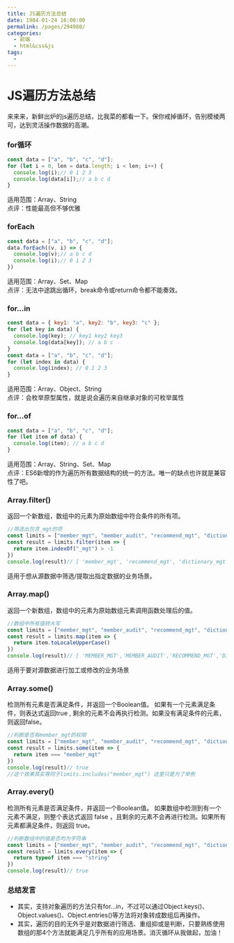 ```yaml
---
title: JS遍历方法总结
date: 1984-01-24 16:00:00
permalink: /pages/294980/
categories: 
  - 前端
  - html&css&js
tags: 
  - 
---
```

# JS遍历方法总结
来来来，新鲜出炉的js遍历总结，比我菜的都看一下。保你戒掉循环，告别模棱两可，达到灵活操作数据的高潮。
### for循环
```javascript
const data = ["a", "b", "c", "d"];
for (let i = 0, len = data.length; i < len; i++) {
  console.log(i);// 0 1 2 3
  console.log(data[i]);// a b c d 
}
```
适用范围：Array、String    
点评：性能最高但不够优雅
### forEach
```javascript
const data = ["a", "b", "c", "d"];
data.forEach((v, i) => {
  console.log(v);// a b c d 
  console.log(i);// 0 1 2 3
})
```
适用范围：Array、Set、Map   
点评：无法中途跳出循环，break命令或return命令都不能奏效。
### for...in
```javascript
const data = { key1: "a", key2: "b", key3: "c" };
for (let key in data) {
  console.log(key); // key1 key2 key3 
  console.log(data[key]); // a b c   
}
const data = ["a", "b", "c", "d"];
for (let index in data) {
  console.log(index); // 0 1 2 3  
}
```
适用范围：Array、Object、String   
点评：会枚举原型属性，就是说会遍历来自继承对象的可枚举属性
### for...of
```javascript
const data = ["a", "b", "c", "d"];
for (let item of data) {
  console.log(item); // a b c d  
}
```
适用范围：Array、String、Set、Map   
点评：ES6新增的作为遍历所有数据结构的统一的方法。唯一的缺点也许就是兼容性了吧。
### Array.filter()
返回一个新数组，数组中的元素为原始数组中符合条件的所有项。
```javascript
//筛选出包含_mgt的项
const limits = ["member_mgt", "member_audit", "recommend_mgt", "dictionary_mgt"]
const result = limits.filter(item => {
  return item.indexOf("_mgt") > -1
})
console.log(result)// [ 'member_mgt', 'recommend_mgt', 'dictionary_mgt' ]
```
适用于想从源数据中筛选/提取出指定数据的业务场景。
### Array.map()
返回一个新数组，数组中的元素为原始数组元素调用函数处理后的值。
```javascript
//数组中所有值转大写
const limits = ["member_mgt", "member_audit", "recommend_mgt", "dictionary_mgt"]
const result = limits.map(item => {
  return item.toLocaleUpperCase()
})
console.log(result)// [ 'MEMBER_MGT','MEMBER_AUDIT','RECOMMEND_MGT','DICTIONARY_MGT' ]
```
适用于要对源数据进行加工或修改的业务场景
### Array.some()  
检测所有元素是否满足条件，并返回一个Boolean值。 如果有一个元素满足条件，则表达式返回true , 剩余的元素不会再执行检测。如果没有满足条件的元素，则返回false。
```javascript
//判断是否有member_mgt的权限
const limits = ["member_mgt", "member_audit", "recommend_mgt", "dictionary_mgt"]
const result = limits.some(item => {
  return item === "member_mgt"
})
console.log(result)// true
//这个效果其实等同于limits.includes("member_mgt") 这里只是为了举例
```
### Array.every() 
检测所有元素是否满足条件，并返回一个Boolean值。 如果数组中检测到有一个元素不满足，则整个表达式返回 false ，且剩余的元素不会再进行检测。如果所有元素都满足条件，则返回 true。
```javascript
//判断数组中的值是否均为字符串
const limits = ["member_mgt", "member_audit", "recommend_mgt", "dictionary_mgt"]
const result = limits.every(item => {
  return typeof item === "string"
})
console.log(result)// true
```
### 总结发言
* 其实，支持对象遍历的方法只有for...in，不过可以通过Object.keys()、Object.values()、Object.entries()等方法将对象转成数组后再操作。   
* 其实，遍历的目的无外乎是对数据进行筛选、重组抑或是判断，只要熟练使用数组的那4个方法就能满足几乎所有的应用场景。消灭循环从我做起，加油！


